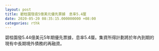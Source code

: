 ```yaml
---
layout: post
title: 碧桂園發逾5億美元優先票據　息率5.4厘
date: 2020-05-20 08:35:15.000000000 +08:00
categories: rthk
---
```


碧桂園發5.44億美元5年期優先票據，息率5.4厘。集資所得計劃將於年內到期的現有中長期境外債務的再融資。
